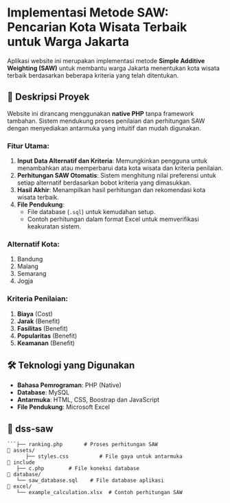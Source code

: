 # Implementasi Metode SAW: Pencarian Kota Wisata Terbaik untuk Warga Jakarta

Aplikasi website ini merupakan implementasi metode **Simple Additive Weighting (SAW)** untuk membantu warga Jakarta menentukan kota wisata terbaik berdasarkan beberapa kriteria yang telah ditentukan.

## 📌 Deskripsi Proyek
Website ini dirancang menggunakan **native PHP** tanpa framework tambahan. Sistem mendukung proses penilaian dan perhitungan SAW dengan menyediakan antarmuka yang intuitif dan mudah digunakan.

### Fitur Utama:
1. **Input Data Alternatif dan Kriteria**: Memungkinkan pengguna untuk menambahkan atau memperbarui data kota wisata dan kriteria penilaian.
2. **Perhitungan SAW Otomatis**: Sistem menghitung nilai preferensi untuk setiap alternatif berdasarkan bobot kriteria yang dimasukkan.
3. **Hasil Akhir**: Menampilkan hasil perhitungan dan rekomendasi kota wisata terbaik.
4. **File Pendukung**:
   - File database (`.sql`) untuk kemudahan setup.
   - Contoh perhitungan dalam format Excel untuk memverifikasi keakuratan sistem.

### Alternatif Kota:
1. Bandung
2. Malang
3. Semarang
4. Jogja

### Kriteria Penilaian:
1. **Biaya** (Cost)
2. **Jarak** (Benefit)
3. **Fasilitas** (Benefit)
4. **Popularitas** (Benefit)
5. **Keamanan** (Benefit)

## 🛠️ Teknologi yang Digunakan
- **Bahasa Pemrograman**: PHP (Native)
- **Database**: MySQL
- **Antarmuka**: HTML, CSS, Boostrap dan JavaScript
- **File Pendukung**: Microsoft Excel

## 📂 dss-saw
```├── index.php           # Halaman utama aplikasi
```├── ranking.php       # Proses perhitungan SAW
📁 assets/
      ├── styles.css          # File gaya untuk antarmuka
📁 include
   ├── c.php        # File koneksi database
📁 database/
   └── saw_database.sql    # File database aplikasi
📁 excel/
   └── example_calculation.xlsx  # Contoh perhitungan SAW
